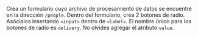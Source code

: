 Crea un formulario cuyo archivo de procesamiento de datos se encuentre en la dirección `/people`. Dentro del formulario, crea 2 botones de radio. Asócialos insertando `<input>` dentro de `<label>`. El nombre único para los botones de radio es `delivery`. No olvides agregar el atributo `value`.
